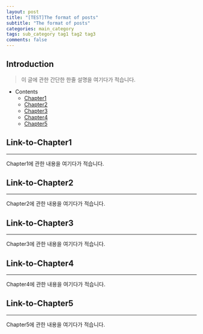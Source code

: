 ```yaml
---
layout: post
title: "[TEST]The format of posts"
subtitle: "The format of posts"
categories: main_category
tags: sub_category tag1 tag2 tag3
comments: false
---
```


## Introduction
> 이 글에 관한 간단한 한줄 설명을 여기다가 적습니다.

- Contents
	- [Chapter1](#link-to-chapter1) 
	- [Chapter2](#link-to-chapter2)
	- [Chapter3](#link-to-chapter3)
	- [Chapter4](#link-to-chapter4)
	- [Chapter5](#link-to-chapter5)
  
## Link-to-Chapter1  
---  
Chapter1에 관한 내용을 여기다가 적습니다.    
  
## Link-to-Chapter2  
---  
Chapter2에 관한 내용을 여기다가 적습니다.  
  
## Link-to-Chapter3  
---  
Chapter3에 관한 내용을 여기다가 적습니다.  
  
## Link-to-Chapter4  
---  
Chapter4에 관한 내용을 여기다가 적습니다.  
  
## Link-to-Chapter5  
---  
Chapter5에 관한 내용을 여기다가 적습니다.  
  